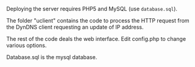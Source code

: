 Deploying the server requires PHP5 and MySQL (use `database.sql`).

The folder "uclient" contains the code to process the HTTP request from the DynDNS client requesting an update of IP address.

The rest of the code deals the web interface. Edit config.php to change various options.

Database.sql is the mysql database.